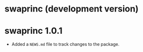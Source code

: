 # swaprinc (development version)

# swaprinc 1.0.1

* Added a `NEWS.md` file to track changes to the package.
